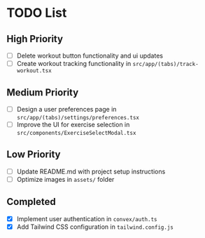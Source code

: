 # TODO List

## High Priority
- [ ] Delete workout button functionality and ui updates
- [ ] Create workout tracking functionality in `src/app/(tabs)/track-workout.tsx`

## Medium Priority
- [ ] Design a user preferences page in `src/app/(tabs)/settings/preferences.tsx`
- [ ] Improve the UI for exercise selection in `src/components/ExerciseSelectModal.tsx`

## Low Priority
- [ ] Update README.md with project setup instructions
- [ ] Optimize images in `assets/` folder

## Completed
- [x] Implement user authentication in `convex/auth.ts`
- [x] Add Tailwind CSS configuration in `tailwind.config.js`
